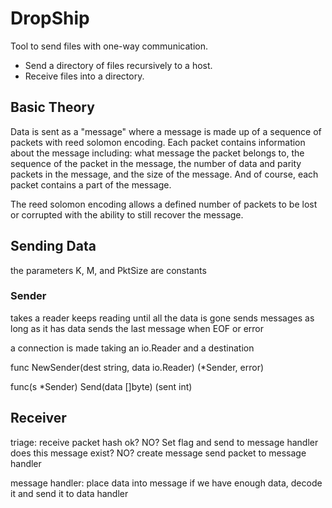 DropShip
========

Tool to send files with one-way communication.

* Send a directory of files recursively to a host.
* Receive files into a directory.

## Basic Theory

Data is sent as a "message" where a message is made up of a sequence of
packets with reed solomon encoding. Each packet contains information about the
message including: what message the packet belongs to, the sequence of the
packet in the message, the number of data and parity packets in the message,
and the size of the message.  And of course, each packet contains a part of
the message.

The reed solomon encoding allows a defined number of packets to be lost or
corrupted with the ability to still recover the message.

## Sending Data

the parameters K, M, and PktSize are constants

### Sender

takes a reader
keeps reading until all the data is gone
sends messages as long as it has data
sends the last message when EOF or error

a connection is made taking an io.Reader and a destination

func NewSender(dest string, data io.Reader) (*Sender, error)

func(s *Sender) Send(data []byte) (sent int)

## Receiver

triage:
  receive packet
  hash ok? NO? Set flag and send to message handler
  does this message exist? NO? create message
  send packet to message handler

message handler:
  place data into message
  if we have enough data, decode it and send it to data handler
